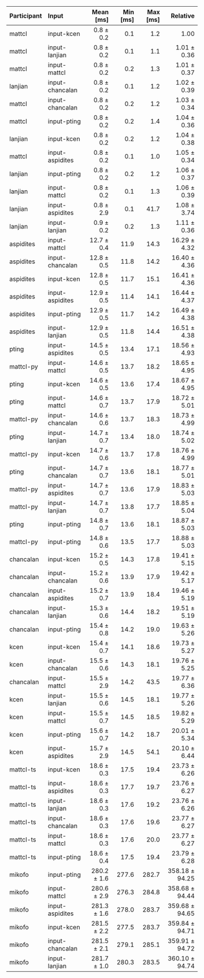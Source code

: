 | Participant | Input | Mean [ms] | Min [ms] | Max [ms] | Relative |
|:---|:---|---:|---:|---:|---:|
| mattcl | input-kcen | 0.8 ± 0.2 | 0.1 | 1.2 | 1.00 |
| mattcl | input-lanjian | 0.8 ± 0.2 | 0.1 | 1.1 | 1.01 ± 0.36 |
| mattcl | input-mattcl | 0.8 ± 0.2 | 0.2 | 1.3 | 1.01 ± 0.37 |
| lanjian | input-chancalan | 0.8 ± 0.2 | 0.1 | 1.2 | 1.02 ± 0.39 |
| mattcl | input-chancalan | 0.8 ± 0.2 | 0.2 | 1.2 | 1.03 ± 0.34 |
| mattcl | input-pting | 0.8 ± 0.2 | 0.2 | 1.4 | 1.04 ± 0.36 |
| lanjian | input-kcen | 0.8 ± 0.2 | 0.2 | 1.2 | 1.04 ± 0.38 |
| mattcl | input-aspidites | 0.8 ± 0.2 | 0.1 | 1.0 | 1.05 ± 0.34 |
| lanjian | input-pting | 0.8 ± 0.2 | 0.2 | 1.2 | 1.06 ± 0.37 |
| lanjian | input-mattcl | 0.8 ± 0.2 | 0.1 | 1.3 | 1.06 ± 0.39 |
| lanjian | input-aspidites | 0.8 ± 2.9 | 0.1 | 41.7 | 1.08 ± 3.74 |
| lanjian | input-lanjian | 0.9 ± 0.2 | 0.2 | 1.3 | 1.11 ± 0.36 |
| aspidites | input-mattcl | 12.7 ± 0.4 | 11.9 | 14.3 | 16.29 ± 4.32 |
| aspidites | input-chancalan | 12.8 ± 0.5 | 11.8 | 14.2 | 16.40 ± 4.36 |
| aspidites | input-kcen | 12.8 ± 0.5 | 11.7 | 15.1 | 16.41 ± 4.36 |
| aspidites | input-aspidites | 12.9 ± 0.5 | 11.4 | 14.1 | 16.44 ± 4.37 |
| aspidites | input-pting | 12.9 ± 0.5 | 11.7 | 14.2 | 16.49 ± 4.38 |
| aspidites | input-lanjian | 12.9 ± 0.5 | 11.8 | 14.4 | 16.51 ± 4.38 |
| pting | input-aspidites | 14.5 ± 0.5 | 13.4 | 17.1 | 18.56 ± 4.93 |
| mattcl-py | input-mattcl | 14.6 ± 0.5 | 13.7 | 18.2 | 18.65 ± 4.95 |
| pting | input-kcen | 14.6 ± 0.5 | 13.6 | 17.4 | 18.67 ± 4.95 |
| pting | input-mattcl | 14.6 ± 0.7 | 13.7 | 17.9 | 18.72 ± 5.01 |
| mattcl-py | input-chancalan | 14.6 ± 0.6 | 13.7 | 18.3 | 18.73 ± 4.99 |
| pting | input-lanjian | 14.7 ± 0.7 | 13.4 | 18.0 | 18.74 ± 5.02 |
| mattcl-py | input-kcen | 14.7 ± 0.6 | 13.7 | 17.8 | 18.76 ± 4.99 |
| pting | input-chancalan | 14.7 ± 0.7 | 13.6 | 18.1 | 18.77 ± 5.01 |
| mattcl-py | input-aspidites | 14.7 ± 0.7 | 13.6 | 17.9 | 18.83 ± 5.03 |
| mattcl-py | input-lanjian | 14.7 ± 0.7 | 13.8 | 17.7 | 18.85 ± 5.04 |
| pting | input-pting | 14.8 ± 0.7 | 13.6 | 18.1 | 18.87 ± 5.03 |
| mattcl-py | input-pting | 14.8 ± 0.6 | 13.5 | 17.7 | 18.88 ± 5.03 |
| chancalan | input-kcen | 15.2 ± 0.5 | 14.3 | 17.8 | 19.41 ± 5.15 |
| chancalan | input-chancalan | 15.2 ± 0.6 | 13.9 | 17.9 | 19.42 ± 5.17 |
| chancalan | input-aspidites | 15.2 ± 0.7 | 13.9 | 18.4 | 19.46 ± 5.19 |
| chancalan | input-lanjian | 15.3 ± 0.6 | 14.4 | 18.2 | 19.51 ± 5.19 |
| chancalan | input-pting | 15.4 ± 0.8 | 14.2 | 19.0 | 19.63 ± 5.26 |
| kcen | input-kcen | 15.4 ± 0.7 | 14.1 | 18.6 | 19.73 ± 5.27 |
| kcen | input-chancalan | 15.5 ± 0.6 | 14.3 | 18.1 | 19.76 ± 5.25 |
| chancalan | input-mattcl | 15.5 ± 2.9 | 14.2 | 43.5 | 19.77 ± 6.36 |
| kcen | input-lanjian | 15.5 ± 0.6 | 14.5 | 18.1 | 19.77 ± 5.26 |
| kcen | input-mattcl | 15.5 ± 0.7 | 14.5 | 18.5 | 19.82 ± 5.29 |
| kcen | input-pting | 15.6 ± 0.7 | 14.2 | 18.7 | 20.01 ± 5.34 |
| kcen | input-aspidites | 15.7 ± 2.9 | 14.5 | 54.1 | 20.10 ± 6.44 |
| mattcl-ts | input-kcen | 18.6 ± 0.3 | 17.5 | 19.4 | 23.73 ± 6.26 |
| mattcl-ts | input-aspidites | 18.6 ± 0.3 | 17.7 | 19.7 | 23.76 ± 6.27 |
| mattcl-ts | input-lanjian | 18.6 ± 0.3 | 17.6 | 19.2 | 23.76 ± 6.26 |
| mattcl-ts | input-chancalan | 18.6 ± 0.3 | 17.6 | 19.6 | 23.77 ± 6.27 |
| mattcl-ts | input-mattcl | 18.6 ± 0.3 | 17.6 | 20.0 | 23.77 ± 6.27 |
| mattcl-ts | input-pting | 18.6 ± 0.4 | 17.5 | 19.4 | 23.79 ± 6.28 |
| mikofo | input-pting | 280.2 ± 1.6 | 277.6 | 282.7 | 358.18 ± 94.25 |
| mikofo | input-mattcl | 280.6 ± 2.9 | 276.3 | 284.8 | 358.68 ± 94.44 |
| mikofo | input-aspidites | 281.3 ± 1.6 | 278.0 | 283.7 | 359.68 ± 94.65 |
| mikofo | input-kcen | 281.5 ± 2.2 | 277.5 | 283.7 | 359.84 ± 94.71 |
| mikofo | input-chancalan | 281.5 ± 2.1 | 279.1 | 285.1 | 359.91 ± 94.72 |
| mikofo | input-lanjian | 281.7 ± 1.0 | 280.3 | 283.5 | 360.10 ± 94.74 |
